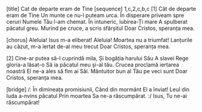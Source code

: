 [title] Cat de departe eram de Tine
[sequence] 1,c,2,c,b,c
[1]
Cât de departe eram de Tine
Un munte ce nu-l puteam urca.
În disperare priveam spre ceruri
Numele Tău l-am chemat.
În intuneric, iubirea-Ți mare
A spulberat păcatul greu.
Murind pe cruce, a scris sfârșitul
Doar Cristos, speranța mea.

[chorus]
Aleluia! Isus m-a eliberat!
Aleluia! Moartea nu a triumfat!
Lanțurile au căzut, m-a iertat de-al meu trecut
Doar Cristos, speranța mea.

[2]
Cine-ar putea să-I cuprindă mila,
Și bogăția harului Său
A slavei Rege gloria-a lăsat-o
Să ia păcatul meu și-al tău.
Crucea proclamă iertarea noastră
El ne-a ales să fim ai Săi.
Mântuitor bun al Tău pe veci sunt
Doar Cristos, speranța mea.

[bridge]
/: În dimineața promisiunii,
Când din mormânt El a înviat!
Leul din Iuda a-nvins păcatul
Prin moartea Sa ne-a răscumpărat. :/
Isus, Tu ne-ai răscumpărat!

